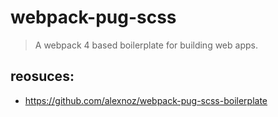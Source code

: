 # webpack-pug-scss
> A webpack 4 based boilerplate for building web apps.

## reosuces:
- https://github.com/alexnoz/webpack-pug-scss-boilerplate
